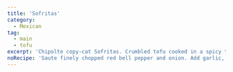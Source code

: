 ```yaml
---
title: 'Sofritas'
category:
  - Mexican
tag:
  - main
  - tofu
excerpt: 'Chipolte copy-cat Sofritas. Crumbled tofu cooked in a spicy tomato based sauce.'
noRecipe: 'Saute finely chopped red bell pepper and onion. Add garlic, tomato paste, cumin, chili powder, oregano, cayenne, and bit of water to make a loose paste. Add crumbled tofu, saute till done. If too spicy, add lime juice.'
---
```

